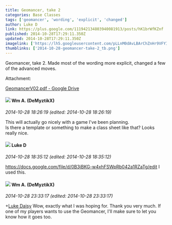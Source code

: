 ```yaml
---
title: Geomancer, take 2
categories: Base Classes
tags: ['geomancer', 'wording', 'explicit', 'changed']
author: Luke D
link: https://plus.google.com/111942134803940081913/posts/hK1brWfKZnf
published: 2014-10-28T17:29:11.350Z
updated: 2014-10-28T17:29:11.350Z
imagelink: ['https://lh5.googleusercontent.com/pLLnM0dAvLBArChZnHr9VFYIzGhE3z5VBoB67aMes-6EPYOAzi3qUjj_rHtTjAcW5kHm0SDuV_LQq-lwh5AHEjvb0J1xUJE80AFXQuasX9Cy4WPy5PLR5EiXJ3OvdUu2u8N9OHd1=s1600']
thumblinks: ['2014-10-28-geomancer-take-2_tb.png']
---
```


Geomancer, take 2. Made most of the wording more explicit, changed a few of the advanced moves.


Attachment:

<a href='https://drive.google.com/file/d/0B3e0gs7p9XMoTmtfSV9HVUxBSDg/view?usp=sharing'>GeomancerV02.pdf - Google Drive</a>


<div id='comment z13oil453qinsx0bl04cijix3meedjgwuis'>
  <h4><img src='{{site.baseurl}}//images/avatars/104081039573878746897_photo.jpg'> Wm A. (DeMyztikX)</h4>
      <p><cite>2014-10-28 18:26:19 (edited: 2014-10-28 18:26:19)</cite></p>
        <p>This will actually go nicely with a game I&#39;ve been planning. <br />Is there a template or something to make a class sheet like that? Looks really nice.</p>
</div>
        

<div id='comment z13oil453qinsx0bl04cijix3meedjgwuis'>
  <h4><img src='{{site.baseurl}}//images/avatars/111942134803940081913_photo.jpg'> Luke D</h4>
      <p><cite>2014-10-28 18:35:12 (edited: 2014-10-28 18:35:12)</cite></p>
        <p><a href="https://docs.google.com/file/d/0B3jBKG-w4xhFSWpRb042a1RZaTg/edit" class="ot-anchor">https://docs.google.com/file/d/0B3jBKG-w4xhFSWpRb042a1RZaTg/edit</a> I used this.</p>
</div>
        

<div id='comment z13oil453qinsx0bl04cijix3meedjgwuis'>
  <h4><img src='{{site.baseurl}}//images/avatars/104081039573878746897_photo.jpg'> Wm A. (DeMyztikX)</h4>
      <p><cite>2014-10-28 23:33:17 (edited: 2014-10-28 23:33:17)</cite></p>
        <p><span class="proflinkWrapper"><span class="proflinkPrefix">+</span><a class="proflink" href="https://plus.google.com/111942134803940081913" oid="111942134803940081913">Luke Daisy</a></span> Wow, exactly what I was hoping for. Thank you very much. If one of my players wants to use the Geomancer, I&#39;ll make sure to let you know how it goes too.</p>
</div>
        